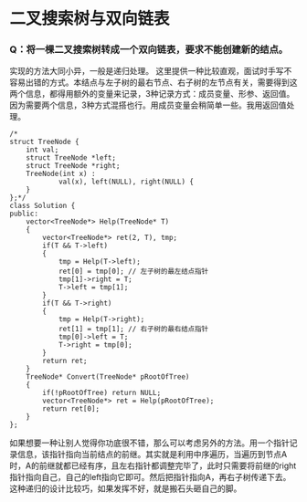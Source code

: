 # 二叉搜索树与双向链表

### Q：将一棵二叉搜索树转成一个双向链表，要求不能创建新的结点。

实现的方法大同小异，一般是递归处理。
这里提供一种比较直观，面试时手写不容易出错的方式。本结点与左子树的最右节点、右子树的左节点有关，需要得到这两个信息，都得用额外的变量来记录，3种记录方式：成员变量、形参、返回值。因为需要两个信息，3种方式混搭也行。用成员变量会稍简单一些。我用返回值处理。

```
/*
struct TreeNode {
	int val;
	struct TreeNode *left;
	struct TreeNode *right;
	TreeNode(int x) :
			val(x), left(NULL), right(NULL) {
	}
};*/
class Solution {
public:
    vector<TreeNode*> Help(TreeNode* T)
    {
        vector<TreeNode*> ret(2, T), tmp;
        if(T && T->left)
        {
            tmp = Help(T->left);
            ret[0] = tmp[0]; // 左子树的最左结点指针
            tmp[1]->right = T;
            T->left = tmp[1];
        }
        if(T && T->right)
        {
            tmp = Help(T->right);
            ret[1] = tmp[1]; // 右子树的最右结点指针
            tmp[0]->left = T;
            T->right = tmp[0];
        }
        return ret;
    }
    TreeNode* Convert(TreeNode* pRootOfTree)
    {
        if(!pRootOfTree) return NULL;
        vector<TreeNode*> ret = Help(pRootOfTree);
        return ret[0];
    }
};
```
如果想要一种让别人觉得你功底很不错，那么可以考虑另外的方法。用一个指针记录信息，该指针指向当前结点的前继。其实就是利用中序遍历，当遍历到节点A时，A的前继就都已经有序，且左右指针都调整完毕了，此时只需要将前继的right指针指向自己，自己的left指向它即可。然后把指针指向A，再右子树传递下去。这种递归的设计比较巧，如果发挥不好，就是搬石头砸自己的脚。







